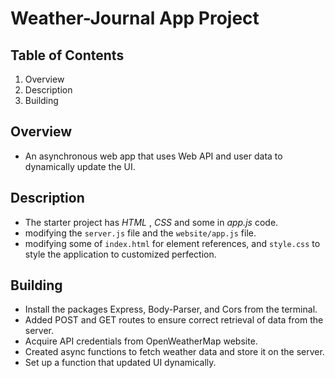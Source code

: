 # Weather-Journal App Project

## Table of Contents
1. Overview
2. Description
3. Building

## Overview
- An asynchronous web app that uses Web API and user data to dynamically update the UI. 

## Description
- The starter project has  _HTML_ , _CSS_ and some in  _app.js_ code.
- modifying the `server.js` file and the `website/app.js` file.
- modifying some of  `index.html` for element references, and `style.css` to style the application to customized perfection.

## Building
- Install the packages Express, Body-Parser, and Cors from the terminal.
- Added POST and GET routes to ensure correct retrieval of data from the server.
- Acquire API credentials from OpenWeatherMap website.
- Created async functions to fetch weather data and store it on the server.
- Set up a function that updated UI dynamically.
